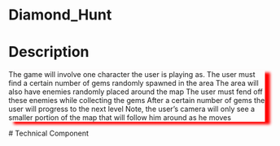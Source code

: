 # Diamond_Hunt

# Description
<p align = "left" style = "box-shadow: 10px 5px 5px red;">The game will involve one character the user is playing as.
The user must find a certain number of gems randomly spawned in the area 
The area will also have enemies randomly placed around the map
The user must fend off these enemies while collecting the gems
After a certain number of gems the user will progress to the next level
Note, the user’s camera will only see a smaller portion of the map that will follow him around as he moves</p>
# Technical Component
